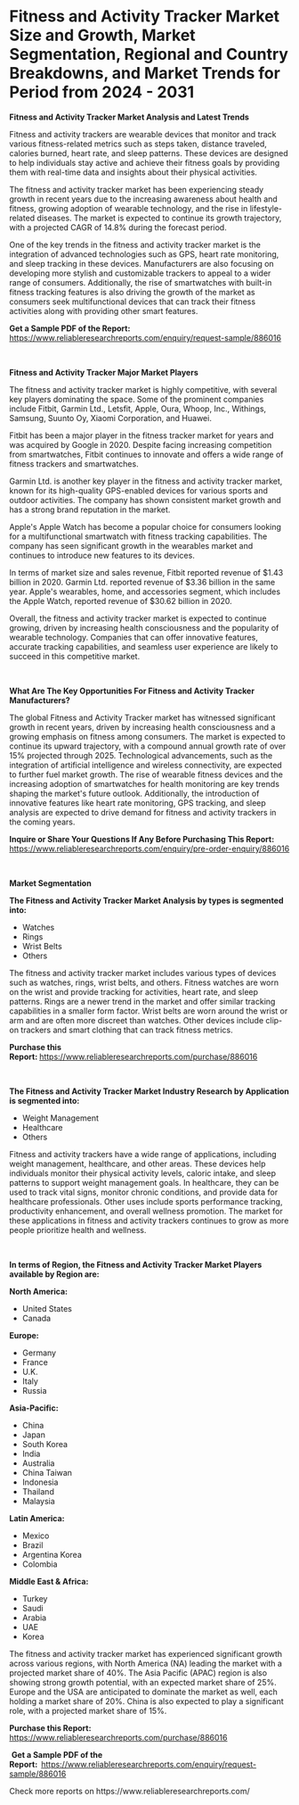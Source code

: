 <p><h1>Fitness and Activity Tracker Market Size and Growth, Market Segmentation, Regional and Country Breakdowns, and Market Trends for Period from 2024 -  2031</h1></p><p><strong>Fitness and Activity Tracker Market Analysis and Latest Trends</strong></p>
<p><p>Fitness and activity trackers are wearable devices that monitor and track various fitness-related metrics such as steps taken, distance traveled, calories burned, heart rate, and sleep patterns. These devices are designed to help individuals stay active and achieve their fitness goals by providing them with real-time data and insights about their physical activities.</p><p>The fitness and activity tracker market has been experiencing steady growth in recent years due to the increasing awareness about health and fitness, growing adoption of wearable technology, and the rise in lifestyle-related diseases. The market is expected to continue its growth trajectory, with a projected CAGR of 14.8% during the forecast period.</p><p>One of the key trends in the fitness and activity tracker market is the integration of advanced technologies such as GPS, heart rate monitoring, and sleep tracking in these devices. Manufacturers are also focusing on developing more stylish and customizable trackers to appeal to a wider range of consumers. Additionally, the rise of smartwatches with built-in fitness tracking features is also driving the growth of the market as consumers seek multifunctional devices that can track their fitness activities along with providing other smart features.</p></p>
<p><strong>Get a Sample PDF of the Report:&nbsp;</strong> <a href="https://www.reliableresearchreports.com/enquiry/request-sample/886016">https://www.reliableresearchreports.com/enquiry/request-sample/886016</a></p>
<p>&nbsp;</p>
<p><strong>Fitness and Activity Tracker Major Market Players</strong></p>
<p><p>The fitness and activity tracker market is highly competitive, with several key players dominating the space. Some of the prominent companies include Fitbit, Garmin Ltd., Letsfit, Apple, Oura, Whoop, Inc., Withings, Samsung, Suunto Oy, Xiaomi Corporation, and Huawei.</p><p>Fitbit has been a major player in the fitness tracker market for years and was acquired by Google in 2020. Despite facing increasing competition from smartwatches, Fitbit continues to innovate and offers a wide range of fitness trackers and smartwatches. </p><p>Garmin Ltd. is another key player in the fitness and activity tracker market, known for its high-quality GPS-enabled devices for various sports and outdoor activities. The company has shown consistent market growth and has a strong brand reputation in the market.</p><p>Apple's Apple Watch has become a popular choice for consumers looking for a multifunctional smartwatch with fitness tracking capabilities. The company has seen significant growth in the wearables market and continues to introduce new features to its devices.</p><p>In terms of market size and sales revenue, Fitbit reported revenue of $1.43 billion in 2020. Garmin Ltd. reported revenue of $3.36 billion in the same year. Apple's wearables, home, and accessories segment, which includes the Apple Watch, reported revenue of $30.62 billion in 2020.</p><p>Overall, the fitness and activity tracker market is expected to continue growing, driven by increasing health consciousness and the popularity of wearable technology. Companies that can offer innovative features, accurate tracking capabilities, and seamless user experience are likely to succeed in this competitive market.</p></p>
<p>&nbsp;</p>
<p><strong>What Are The Key Opportunities For Fitness and Activity Tracker Manufacturers?</strong></p>
<p><p>The global Fitness and Activity Tracker market has witnessed significant growth in recent years, driven by increasing health consciousness and a growing emphasis on fitness among consumers. The market is expected to continue its upward trajectory, with a compound annual growth rate of over 15% projected through 2025. Technological advancements, such as the integration of artificial intelligence and wireless connectivity, are expected to further fuel market growth. The rise of wearable fitness devices and the increasing adoption of smartwatches for health monitoring are key trends shaping the market's future outlook. Additionally, the introduction of innovative features like heart rate monitoring, GPS tracking, and sleep analysis are expected to drive demand for fitness and activity trackers in the coming years.</p></p>
<p><strong>Inquire or Share Your Questions If Any Before Purchasing This Report:</strong> <a href="https://www.reliableresearchreports.com/enquiry/pre-order-enquiry/886016">https://www.reliableresearchreports.com/enquiry/pre-order-enquiry/886016</a></p>
<p>&nbsp;</p>
<p><strong>Market Segmentation</strong></p>
<p><strong>The Fitness and Activity Tracker Market Analysis by types is segmented into:</strong></p>
<p><ul><li>Watches</li><li>Rings</li><li>Wrist Belts</li><li>Others</li></ul></p>
<p><p>The fitness and activity tracker market includes various types of devices such as watches, rings, wrist belts, and others. Fitness watches are worn on the wrist and provide tracking for activities, heart rate, and sleep patterns. Rings are a newer trend in the market and offer similar tracking capabilities in a smaller form factor. Wrist belts are worn around the wrist or arm and are often more discreet than watches. Other devices include clip-on trackers and smart clothing that can track fitness metrics.</p></p>
<p><strong>Purchase this Report:&nbsp;</strong><a href="https://www.reliableresearchreports.com/purchase/886016">https://www.reliableresearchreports.com/purchase/886016</a></p>
<p>&nbsp;</p>
<p><strong>The Fitness and Activity Tracker Market Industry Research by Application is segmented into:</strong></p>
<p><ul><li>Weight Management</li><li>Healthcare</li><li>Others</li></ul></p>
<p><p>Fitness and activity trackers have a wide range of applications, including weight management, healthcare, and other areas. These devices help individuals monitor their physical activity levels, caloric intake, and sleep patterns to support weight management goals. In healthcare, they can be used to track vital signs, monitor chronic conditions, and provide data for healthcare professionals. Other uses include sports performance tracking, productivity enhancement, and overall wellness promotion. The market for these applications in fitness and activity trackers continues to grow as more people prioritize health and wellness.</p></p>
<p>&nbsp;</p>
<p><strong>In terms of Region, the Fitness and Activity Tracker Market Players available by Region are:</strong></p>
<p>
    <p> <strong> North America: </strong>
        <ul>
            <li>United States</li>
            <li>Canada</li>
        </ul>
        </p> 
    <p> <strong> Europe: </strong>
        <ul>
            <li>Germany</li>
            <li>France</li>
            <li>U.K.</li>
            <li>Italy</li>
            <li>Russia</li>
        </ul>
        </p> 
    <p> <strong> Asia-Pacific: </strong>
        <ul>
            <li>China</li>
            <li>Japan</li>
            <li>South Korea</li>
            <li>India</li>
            <li>Australia</li>
            <li>China Taiwan</li>
            <li>Indonesia</li>
            <li>Thailand</li>
            <li>Malaysia</li>
        </ul>
        </p> 
    <p> <strong> Latin America: </strong>
        <ul>
            <li>Mexico</li>
            <li>Brazil</li>
            <li>Argentina Korea</li>
            <li>Colombia</li>
        </ul>
        </p> 
    <p> <strong> Middle East & Africa: </strong>
        <ul>
            <li>Turkey</li>
            <li>Saudi</li>
            <li>Arabia</li>
            <li>UAE</li>
            <li>Korea</li>
        </ul>
    </p>
    </p>
<p><p>The fitness and activity tracker market has experienced significant growth across various regions, with North America (NA) leading the market with a projected market share of 40%. The Asia Pacific (APAC) region is also showing strong growth potential, with an expected market share of 25%. Europe and the USA are anticipated to dominate the market as well, each holding a market share of 20%. China is also expected to play a significant role, with a projected market share of 15%.</p></p>
<p><strong>Purchase this Report: </strong><a href="https://www.reliableresearchreports.com/purchase/886016">https://www.reliableresearchreports.com/purchase/886016</a></p>
<p>&nbsp;<strong>Get a Sample PDF of the Report:&nbsp;&nbsp;</strong><a href="https://www.reliableresearchreports.com/enquiry/request-sample/886016">https://www.reliableresearchreports.com/enquiry/request-sample/886016</a></p>
<p><strong></strong></p>
<p>Check more reports on https://www.reliableresearchreports.com/</p>